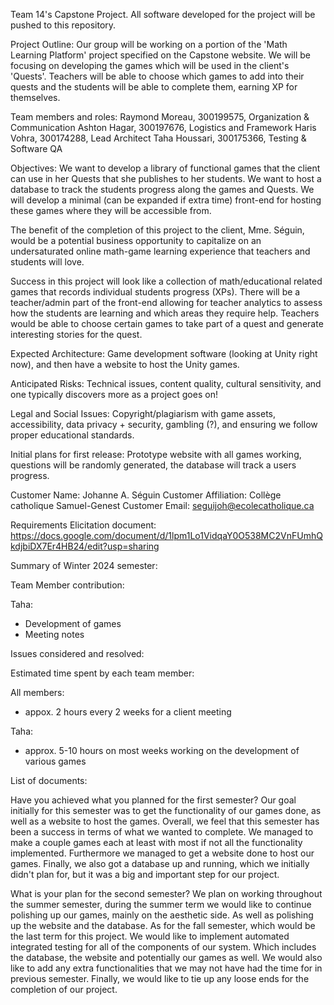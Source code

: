 Team 14's Capstone Project. All software developed for the project will be pushed to this repository. 

Project Outline: Our group will be working on a portion of the 'Math Learning Platform' project specified on the Capstone website. We will be focusing on developing the games which will be used in the client's 'Quests'. Teachers will be able to choose which games to add into their quests and the students will be able to complete them, earning XP for themselves.

Team members and roles: 
Raymond Moreau, 300199575, Organization & Communication
Ashton Hagar, 300197676, Logistics and Framework
Haris Vohra, 300174288, Lead Architect
Taha Houssari, 300175366, Testing & Software QA

Objectives: We want to develop a library of functional games that the client can use in her Quests that she publishes to her students. We want to host a database to track the students progress along the games and Quests. We will develop a minimal (can be expanded if extra time) front-end for hosting these games where they will be accessible from.

The benefit of the completion of this project to the client, Mme. Séguin, would be a potential business opportunity to capitalize on an undersaturated online math-game learning experience that teachers and students will love.

Success in this project will look like a collection of math/educational related games that records individual students progress (XPs). There will be a teacher/admin part of the front-end allowing for teacher analytics to assess how the students are learning and which areas they require help. Teachers would be able to choose certain games to take part of a quest and generate interesting stories for the quest.

Expected Architecture: Game development software (looking at Unity right now), and then have a website to host the Unity games.

Anticipated Risks: Technical issues, content quality, cultural sensitivity, and one typically discovers more as a project goes on!

Legal and Social Issues: Copyright/plagiarism with game assets, accessibility, data privacy + security, gambling (?), and ensuring we follow proper educational standards.

Initial plans for first release: Prototype website with all games working, questions will be randomly generated, the database will track a users progress.


Customer Name: Johanne A. Séguin
Customer Affiliation: Collège catholique Samuel-Genest
Customer Email: seguijoh@ecolecatholique.ca



Requirements Elicitation document: https://docs.google.com/document/d/1lpm1Lo1VidqaY0O538MC2VnFUmhQkdjbiDX7Er4HB24/edit?usp=sharing


Summary of Winter 2024 semester:

Team Member contribution:

Taha:
- Development of games
- Meeting notes

Issues considered and resolved:

Estimated time spent by each team member:

All members:
- appox. 2 hours every 2 weeks for a client meeting

Taha:
- approx. 5-10 hours on most weeks working on the development of various games

List of documents:

Have you achieved what you planned for the first semester?
Our goal initially for this semester was to get the functionality of our games done, as well as a website to host the games. Overall, we feel that this semester has been a success in terms of what we wanted to complete. We managed to make a couple games each at least with most if not all the functionality implemented. Furthermore we managed to get a website done to host our games. Finally, we also got a database up and running, which we initially didn't plan for, but it was a big and important step for our project.

What is your plan for the second semester?
We plan on working throughout the summer semester, during the summer term we would like to continue polishing up our games, mainly on the aesthetic side. As well as polishing up the website and the database. As for the fall semester, which would be the last term for this project. We would like to implement automated integrated testing for all of the components of our system. Which includes the database, the website and potentially our games as well. We would also like to add any extra functionalities that we may not have had the time for in previous semester. Finally, we would like to tie up any loose ends for the completion of our project.
